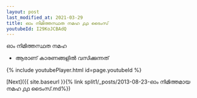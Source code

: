 ```yaml
---
layout: post
last_modified_at: 2021-03-29
title: ഓം നിമിത്തസ്ഥത നമഹ ൧൧ ടൈംസ്
youtubeId: I29KoJCBAdQ
---
```

 
 
 ഓം നിമിത്തസ്ഥത നമഹ 
 
 -  ആരാണ് കാരണങ്ങളിൽ വസിക്കുന്നത് 
 
  
 
  
 
 
 
 
 
 


{% include youtubePlayer.html id=page.youtubeId %}
 
[Next]({{ site.baseurl }}{% link  split1/_posts/2013-08-23-ഓം നിമിത്തമായ നമഹ ൧൧ ടൈംസ്.md%})
 
